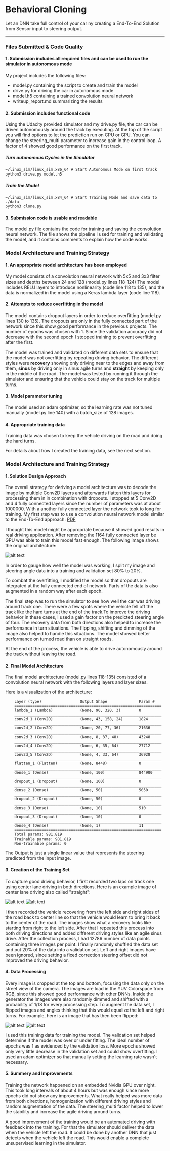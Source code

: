 # **Behavioral Cloning**
Let an DNN take full control of your car ny creating a End-To-End Solution from Sensor input to steering output.

[//]: # (Image References)

[image0]: ./examples/model.png "Original End-To-End Nvidia Model"
[image1]: ./examples/straight.gif "Straight Driving"
[image2]: ./examples/recovery.gif "Recovery Driving"
[image3]: ./examples/flip.jpg "Flip"
[image4]: ./examples/original.jpg "Original"

---
### Files Submitted & Code Quality

#### 1. Submission includes all required files and can be used to run the simulator in autonomous mode

My project includes the following files:
* model.py containing the script to create and train the model
* drive.py for driving the car in autonomous mode
* model.h5 containing a trained convolution neural network
* writeup_report.md summarizing the results

#### 2. Submission includes functional code
Using the Udacity provided simulator and my drive.py file, the car can be driven autonomously around the track by executing. At the top of the script you will find options to let the prediction run on CPU or GPU. You can change the steering_multi parameter to increase gain in the control loop. A factor of 4 showed good performance on the first track.

##### Turn autonomous Cycles in the Simulator
```
~/linux_sim/linux_sim.x86_64 # Start Autonomous Mode on first track
python3 drive.py model.h5
```
##### Train the Model
```
~/linux_sim/linux_sim.x84_64 # Start Training Mode and save data to ./data
python3 clone.py
```


#### 3. Submission code is usable and readable

The model.py file contains the code for training and saving the convolution neural network. The file shows the pipeline I used for training and validating the model, and it contains comments to explain how the code works.

### Model Architecture and Training Strategy

#### 1. An appropriate model architecture has been employed

My model consists of a convolution neural network with 5x5 and 3x3 filter sizes and depths between 24 and 128 (model.py lines 118-124)
The model includes RELU layers to introduce nonlinearity (code line 118 to 135), and the data is normalized in the model using a Keras lambda layer (code line 118).

#### 2. Attempts to reduce overfitting in the model

The model contains dropout layers in order to reduce overfitting (model.py lines 130 to 135). The dropouts are only in the fully connected part of the network since this show good performance in the previous projects. The number of epochs was chosen with 1. Since the validation accuracy did not decrease with the second epoch I stopped training to prevent overfitting after the first.

The model was trained and validated on different data sets to ensure that the model was not overfitting by repeating driving behavior. The different styles were **recovery** showing only driving near to the edges and away from them, **sinus** by driving only in sinus agile turns and **straight** by keeping only in the middle of the road. The model was tested by running it through the simulator and ensuring that the vehicle could stay on the track for multiple turns.

#### 3. Model parameter tuning

The model used an adam optimizer, so the learning rate was not tuned manually (model.py line 140) with a batch_size of 128 images.

#### 4. Appropriate training data

Training data was chosen to keep the vehicle driving on the road and doing the hard turns.

For details about how I created the training data, see the next section.

### Model Architecture and Training Strategy

#### 1. Solution Design Approach

The overall strategy for deriving a model architecture was to decode the image by multiple Conv2D layers and afterwards flatten this layers for processing them in in combination with dropouts.
I stopped at 5 Conv2D and 4 fully connected layers since the number of parameters was at about 1000000. With a another fully connected layer the network took to long for training. My first step was to use a convolution neural network model similar to the End-To-End approach: [PDF](https://images.nvidia.com/content/tegra/automotive/images/2016/solutions/pdf/end-to-end-dl-using-px.pdf)

I thought this model might be appropriate because it showed good results in real driving application. After removing the 1164 fully connected layer be GPU was able to train this model fast enough. The following image shows the original architecture:

![alt text][image0]

In order to gauge how well the model was working, I split my image and steering angle data into a training and validation set 80% to 20%.

To combat the overfitting, I modified the model so that dropouts are integrated at the fully connected end of network. Parts of the data is also augmented in a random way after each epoch.

The final step was to run the simulator to see how well the car was driving around track one. There were a few spots where the vehicle fell off the track like the hard turns at the end of the track.To improve the driving behavior in these cases,  I used a gain factor on the predicted steering angle of four. The recovery data from both directions also helped to increase the performance in turn situations. The flipping, shifting and dimming of the image also helped to handle this situations. The model showed better performance on turned road than on straight roads.   

At the end of the process, the vehicle is able to drive autonomously around the track without leaving the road.

#### 2. Final Model Architecture

The final model architecture (model.py lines 118-135) consisted of a convolution neural network with the following layers and layer sizes.

Here is a visualization of the architecture:

```
    Layer (type)                 Output Shape              Param #   
    =================================================================
    lambda_1 (Lambda)            (None, 90, 320, 3)        0         
    _________________________________________________________________
    conv2d_1 (Conv2D)            (None, 43, 158, 24)       1824      
    _________________________________________________________________
    conv2d_2 (Conv2D)            (None, 20, 77, 36)        21636     
    _________________________________________________________________
    conv2d_3 (Conv2D)            (None, 8, 37, 48)         43248     
    _________________________________________________________________
    conv2d_4 (Conv2D)            (None, 6, 35, 64)         27712     
    _________________________________________________________________
    conv2d_5 (Conv2D)            (None, 4, 33, 64)         36928     
    _________________________________________________________________
    flatten_1 (Flatten)          (None, 8448)              0         
    _________________________________________________________________
    dense_1 (Dense)              (None, 100)               844900    
    _________________________________________________________________
    dropout_1 (Dropout)          (None, 100)               0         
    _________________________________________________________________
    dense_2 (Dense)              (None, 50)                5050      
    _________________________________________________________________
    dropout_2 (Dropout)          (None, 50)                0         
    _________________________________________________________________
    dense_3 (Dense)              (None, 10)                510       
    _________________________________________________________________
    dropout_3 (Dropout)          (None, 10)                0         
    _________________________________________________________________
    dense_4 (Dense)              (None, 1)                 11        
    =================================================================
    Total params: 981,819
    Trainable params: 981,819
    Non-trainable params: 0
```

The Output is just a single linear value that represents the steering predicted from the input image.

#### 3. Creation of the Training Set

To capture good driving behavior, I first recorded two laps on track one using center lane driving in both directions. Here is an example image of center lane driving also called "straight":

![alt text][image1] ![alt text][image2]

I then recorded the vehicle recovering from the left side and right sides of the road back to center line so that the vehicle would learn to bring it back to the center of the road. The images show what a recovery looks like starting from right to the left side. After that I repeated this process into both driving directions and added different driving styles like an agile sinus drive. After the collection process, I had 12786 number of data points containing three images per point. I finally randomly shuffled the data set and put 20% of the data into a validation set. Left and right images have been ignored, since setting a fixed correction steering offset did not improved the driving behavior.

#### 4. Data Processing
Every image is cropped at the top and bottom, focusing the data only on the street view of the camera. The images are load in the YUV Colorspace from RGB, since this showed good performance with other DNNs.
Inside the generator the images were also randomly dimmed and shifted with a probability of 1/18 for every processing step. To augment the data set, I flipped images and angles thinking that this would equalize the left and right turns. For example, here is an image that has then been flipped:

![alt text][image3] ![alt text][image4]

I used this training data for training the model. The validation set helped determine if the model was over or under fitting. The ideal number of epochs was 1 as evidenced by the validation loss. More epochs showed only very little decrease in the validation set and could show overfitting. I used an adam optimizer so that manually setting the learning rate wasn't necessary.

#### 5. Summery and Improvements
Training the network happened on an embedded Nvidia GPU over night. This took long intervals of about 4 hours but was enough since more epochs did not show any improvements. What really helped was more data from both directions, homogenization with different driving styles and random augmentation of the data. The steering_multi factor helped to lower the stability and increase the agile driving around turns.

A good improvement of the training would be an automated driving with feedback into the training. For that the simulator should deliver the data when the vehicle left the road. It could be done by another DNN that just detects when the vehicle left the road. This would enable a complete unsupervised learning in the simulator.
